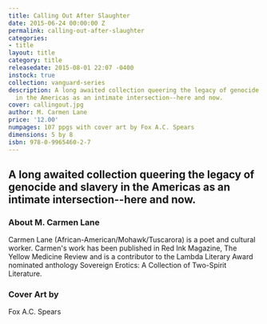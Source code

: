 ```yaml
---
title: Calling Out After Slaughter
date: 2015-06-24 00:00:00 Z
permalink: calling-out-after-slaughter
categories:
- title
layout: title
category: title
releasedate: 2015-08-01 22:07 -0400
instock: true
collection: vanguard-series
description: A long awaited collection queering the legacy of genocide and slavery
  in the Americas as an intimate intersection--here and now.
cover: callingout.jpg
author: M. Carmen Lane
price: '12.00'
numpages: 107 ppgs with cover art by Fox A.C. Spears
dimensions: 5 by 8
isbn: 978-0-9965460-2-7
---
```


## A long awaited collection queering the legacy of genocide and slavery in the Americas as an intimate intersection--here and now. 

### About M. Carmen Lane

Carmen Lane (African-American/Mohawk/Tuscarora) is a poet and cultural worker. Carmen's work has been published in Red Ink Magazine, The Yellow Medicine Review and is a contributor to the Lambda Literary Award nominated anthology Sovereign Erotics: A Collection of Two-Spirit Literature.

### Cover Art by 

Fox A.C. Spears
